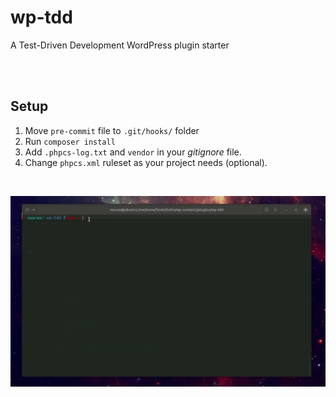 # wp-tdd
A Test-Driven Development WordPress plugin starter

<br>
<br>

## Setup
1. Move `pre-commit` file to `.git/hooks/` folder
2. Run `composer install`
3. Add `.phpcs-log.txt` and `vendor` in your *gitignore* file.
4. Change `phpcs.xml` ruleset as your project needs (optional). 

<br>

![WP-TDD Demo](https://github.com/AbmSourav/wp-tdd/blob/dev/assets/wp-tdd.gif)
